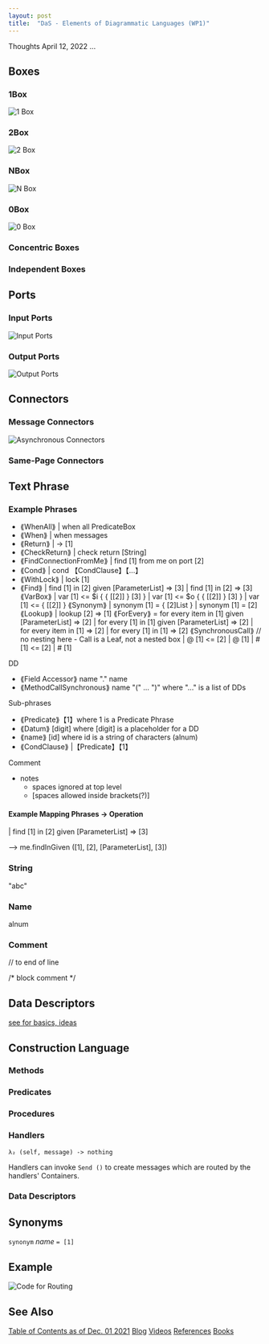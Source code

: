 ```yaml
---
layout: post
title:  "DaS - Elements of Diagrammatic Languages (WP1)"
---
```


Thoughts April 12, 2022 ...

## Boxes

### 1Box

![1 Box](/assets/daswp1-1box.png)

### 2Box
![2 Box](/assets/daswp1-2box.png)

### NBox

![N Box](/assets/daswp1-nbox.png)

### 0Box

![0 Box](/assets/daswp1-0box.png)

### Concentric Boxes

### Independent Boxes

## Ports

### Input Ports

![Input Ports](/assets/daswp1-inputport.png)


### Output Ports

![Output Ports](/assets/daswp1-outputport.png)

## Connectors

### Message Connectors

![Asynchronous Connectors](/assets/daswp1-connectors.png)

### Same-Page Connectors

## Text Phrase

### Example Phrases
- ⟪WhenAll⟫
  | when all PredicateBox
- ⟪When⟫
  | when messages
- ⟪Return⟫
  | -> [1]
- ⟪CheckReturn⟫
  | check return [String]
- ⟪FindConnectionFromMe⟫
  | find [1] from me on port [2]
- ⟪Cond⟫
  | cond 【CondClause】【...】
- ⟪WithLock⟫
  | lock [1]
- ⟪Find⟫
  | find [1] in [2] given [ParameterList] => [3]
  | find [1] in [2] => [3]
⟪VarBox⟫
  | var [1] <= $i { { [[2]] } [3] }
  | var [1] <= $o { { [[2]] } [3] }
  | var [1] <=      { [[2]] }
⟪Synonym⟫
  | synonym [1] = { [2]List }
  | synonym [1] = [2]
⟪Lookup⟫
  | lookup [2] => [1]
⟪ForEvery⟫
  = for every item in [1] given [ParameterList] => [2]
  | for every [1] in [1] given [ParameterList] => [2]
  | for every item in [1]  => [2]
  | for every [1] in [1]  => [2]
⟪SynchronousCall⟫
  // no nesting here - Call is a Leaf, not a nested box
  | @ [1] <= [2]
  | @ [1]
  | # [1] <= [2]
  | # [1]


DD
- ⟪Field Accessor⟫ name "." name
- ⟪MethodCallSynchronous⟫ name "(" ... ")" where "..." is a list of DDs

Sub-phrases
- ⟪Predicate⟫【1】where 1 is a Predicate Phrase
- ⟪Datum⟫ [digit] where [digit] is a placeholder for a DD
- ⟪name⟫ [id] where id is a string of characters (alnum)
- ⟪CondClause⟫
  |【Predicate】【1】

Comment

- notes
  - spaces ignored at top level
  - [spaces allowed inside brackets(?)]

#### Example Mapping Phrases -> Operation

  | find [1] in [2] given [ParameterList] => [3]

--> me.findInGiven ([1], [2], [ParameterList], [3])

### String

"abc"

### Name

alnum

### Comment

// to end of line

/* block comment */

## Data Descriptors

[see for basics, ideas](https://guitarvydas.github.io/2022/03/26/Data-Descriptors.html)

## Construction Language

### Methods



### Predicates

### Procedures

### Handlers

`λ₂ (self, message) -> nothing`

Handlers can invoke `Send ()` to create messages which are routed by the handlers' Containers.

### Data Descriptors

## Synonyms

`synonym` *name* `= [1]`

## Example

![Code for Routing](/assets/routing.png)


## See Also

[Table of Contents as of Dec. 01 2021](https://guitarvydas.github.io/2021/12/10/Table-of-Contents-Dec-01-2021.html)
[Blog](https://guitarvydas.github.io)
[Videos](https://www.youtube.com/channel/UC9EJr0nKHwadbHUtc5zHdmQ/videos)
[References](https://guitarvydas.github.io/2021/01/14/References.html)
[Books](https://leanpub.com/u/paul-tarvydas.html)

<script src="https://utteranc.es/client.js" 
        repo="guitarvydas/guitarvydas.github.io" 
        issue-term="pathname" 
        theme="github-light" 
        crossorigin="anonymous" > 
</script> 
